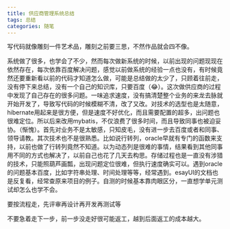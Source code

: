 ```yaml
---
title: 供应商管理系统总结
tags: 总结
categories: 随笔
---
```


写代码就像雕刻一件艺术品，雕刻之前要三思，不然作品就会四不像。
<!-- more -->

 系统做了很多，也学会了不少，然而每次做新系统的时候，以前出现的问题现现在依然存在，每次依靠百度解决问题，感觉以前做系统的经验一点也没有，有时候竟然还要重新看以前的代码才知道怎么做，可能是总结做的太少了，只顾着往前走，没有停下来总结，没有一个自己的知识库，只要百度（😂）。这次做供应商的过程中发现了自己存在的很多问题。一味追求速度，没有搞清楚整个业务的来龙去脉就开始开发了，导致写代码的时候模糊不清，改了又改。对技术的选型也是太随意，hibernate用起来是很方便，但是速度不好优化，而且需要配置的超多，出问题也很难定位。所以后来改用mybatis，不仅浪费了很多时间，而且导致同事也被迫妥协。（惭愧）。首先对业务不是太敏感，只知皮毛，没有进一步去百度或者和同事、领导请教。其次技术也不是很熟悉。比如说行转列，oracle早就有专门的函数来支持，以前也做了行转列竟然不知道。以为动态列是很难的事情，结果看到其他同事用不同的方式也解决了，以前自己也花了几天去构思。存储过程也是一直没有涉猎的技术，只能照葫芦画瓢，出现问题定位很难，但执行速度确实可以。遇到oracle的问题基本百度，比如字符串处理、时间处理等等，经常遇到。esayUI的文档也是反复看，经常查原来项目的例子。自测的时候基本靠肉眼区分，一直想学单元测试却怎么也学不会。
 
 
要按流程走，先评审再设计再开发再测试等

不要急着走下一步，前一步没走好很可能返工，越到后面返工的成本越大。